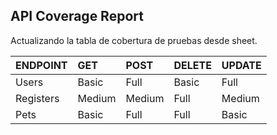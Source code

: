 ## API Coverage Report

Actualizando la tabla de cobertura de pruebas desde sheet.
<!-- START_TABLE -->
| ENDPOINT   | GET    | POST   | DELETE   | UPDATE   |
|:-----------|:-------|:-------|:---------|:---------|
| Users      | Basic  | Full   | Basic    | Full     |
| Registers  | Medium | Medium | Full     | Medium   |
| Pets       | Basic  | Full   | Full     | Basic    |
<!-- END_TABLE -->
